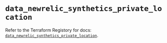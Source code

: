 # `data_newrelic_synthetics_private_location`

Refer to the Terraform Registory for docs: [`data_newrelic_synthetics_private_location`](https://www.terraform.io/docs/providers/newrelic/d/synthetics_private_location).
